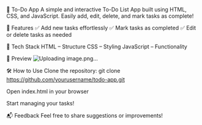 📝 To-Do App
A simple and interactive To-Do List App built using HTML, CSS, and JavaScript. Easily add, edit, delete, and mark tasks as complete!

🚀 Features
✅ Add new tasks effortlessly
✅ Mark tasks as completed
✅ Edit or delete tasks as needed


🎨 Tech Stack
HTML – Structure
CSS – Styling
JavaScript – Functionality

📸 Preview
![Uploading image.png…]()

🛠️ How to Use
Clone the repository:  git clone https://github.com/yourusername/todo-app.git

Open index.html in your browser

Start managing your tasks!

📬 Feedback
Feel free to share suggestions or improvements!
